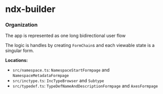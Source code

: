 # ndx-builder

### Organization

The app is represented as one long bidirectional user flow

The logic is handles by creating `FormChain`s and each viewable state is a singular
form.

**Locations:**

- `src/namespace.ts`: `NamespaceStartFormpage` and `NamespaceMetadataFormpage`
- `src/inctype.ts`: `IncTypeBrowser` and `Subtype`
- `src/typedef.ts`: `TypeDefNameAndDescriptionFormpage` and `AxesFormpage`
